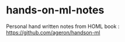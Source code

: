 # hands-on-ml-notes
Personal hand written notes from HOML book : https://github.com/ageron/handson-ml
